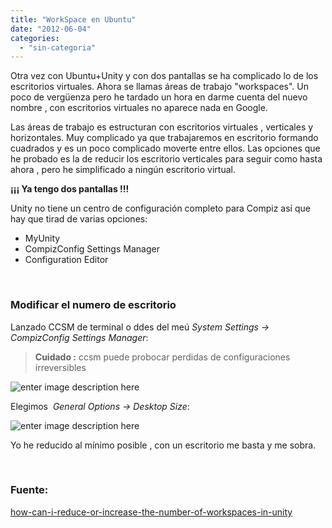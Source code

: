 ```yaml
---
title: "WorkSpace en Ubuntu"
date: "2012-06-04"
categories: 
  - "sin-categoria"
---
```


Otra vez con Ubuntu+Unity y con dos pantallas se ha complicado lo de los escritorios virtuales. Ahora se llamas áreas de trabajo "workspaces". Un poco de vergüenza pero he tardado un hora en darme cuenta del nuevo nombre , con escritorios virtuales no aparece nada en Google.

Las áreas de trabajo es estructuran con escritorios virtuales , verticales y horizontales. Muy complicado ya que trabajaremos en escritorio formando cuadrados y es un poco complicado moverte entre ellos. Las opciones que he probado es la de reducir los escritorio verticales para seguir como hasta ahora , pero he simplificado a ningún escritorio virtual.

**¡¡¡ Ya tengo dos pantallas !!!**

Unity no tiene un centro de configuración completo para Compiz así que hay que tirad de varias opciones:

- MyUnity
- CompizConfig Settings Manager
- Configuration Editor

 

### Modificar el numero de escritorio

Lanzado CCSM de terminal o ddes del meú _System Settings -> CompizConfig Settings Manager_:

> **Cuidado :** ccsm puede probocar perdidas de configuraciones irreversibles

![enter image description here](images/MSC0W.png)

Elegimos  _General Options -> Desktop Size_:

![enter image description here](images/M25hA.png)

Yo he reducido al mínimo posible , con un escritorio me basta y me sobra.

 

### Fuente:

[how-can-i-reduce-or-increase-the-number-of-workspaces-in-unity](https://askubuntu.com/questions/34572/how-can-i-reduce-or-increase-the-number-of-workspaces-in-unity "how-can-i-reduce-or-increase-the-number-of-workspaces-in-unity")
